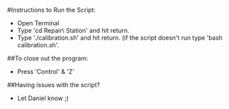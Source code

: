 #Instructions to Run the Script:

- Open Terminal 
- Type 'cd Repair\ Station' and hit return.
- Type './calibration.sh' and hit return. (if the script doesn't run type 'bash calibration.sh'. 

##To close out the program:
- Press 'Control' & 'Z' 


##Having issues with the script? 
- Let Daniel know ;)
